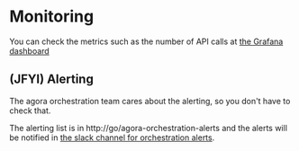 # Monitoring

You can check the metrics such as the number of API calls at [the Grafana dashboard](http://go/agora-apicurio-dashboard)

## (JFYI) Alerting

The agora orchestration team cares about the alerting, so you don't have to check that.

The alerting list is in http://go/agora-orchestration-alerts and the alerts will be notified
in [the slack channel for orchestration alerts](https://woven-by-toyota.slack.com/archives/C04RE5GP8JC).

